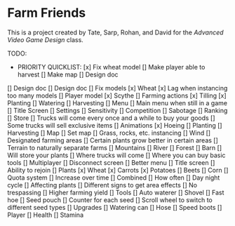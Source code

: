 # Farm Friends

This is a project created by Tate, Sarp, Rohan, and David for the *Advanced Video Game Design* class.

TODO:

 - PRIORITY QUICKLIST:
   [x] Fix wheat model
   [] Make player able to harvest
   [] Make map
   [] Design doc


 [] Design doc
   [] Design doc
 [] Fix models
   [x] Wheat
   [x] Lag when instancing too many models
   [] Player model
   [x] Scythe
 [] Farming actions
   [x] Tilling
   [x] Planting
   [] Watering
   [] Harvesting
 [] Menu
   [] Main menu when still in a game
   [] Title Screen
   [] Settings
     [] Sensitivity
 [] Competition
   [] Sabotage
   [] Ranking
 [] Store
   [] Trucks will come every once and a while to buy your goods
   [] Some trucks will sell exclusive items
 [] Animations
   [x] Hoeing
   [] Planting
   [] Harvesting
 [] Map
   [] Set map
   [] Grass, rocks, etc. instancing
   [] Wind
   [] Designated farming areas
     [] Certain plants grow better in certain areas
     [] Terrain to naturally separate farms
       [] Mountains
       [] River
       [] Forest
 [] Barn
   [] Will store your plants
   [] Where trucks will come
   [] Where you can buy basic tools
 [] Multiplayer
   [] Disconnect screen
   [] Better menu
   [] Title screen
   [] Ability to rejoin
 [] Plants
   [x] Wheat
   [x] Carrots
   [x] Potatoes
   [] Beets
   [] Corn
 [] Quota system
   [] Increase over time
   [] Combined
   [] How often
 [] Day night cycle
   [] Affecting plants
 [] Different signs to get area effects
   [] No trespassing
   [] Higher farming yield
 [] Tools
   [] Auto waterer
   [] Shovel
   [] Fast hoe
   [] Seed pouch
     [] Counter for each seed
     [] Scroll wheel to switch to different seed types
   [] Upgrades
     [] Watering can
     [] Hose
     [] Speed boots
 [] Player
   [] Health
   [] Stamina
